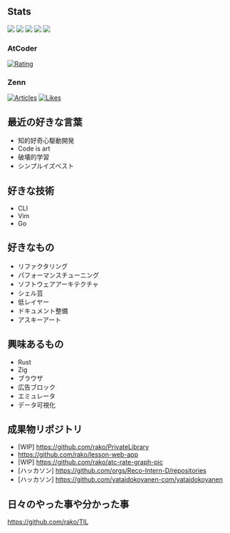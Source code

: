 ## Stats

![](http://github-profile-summary-cards.vercel.app/api/cards/profile-details?username=rako&theme=gruvbox)
![](http://github-profile-summary-cards.vercel.app/api/cards/repos-per-language?username=rako&theme=gruvbox)
![](http://github-profile-summary-cards.vercel.app/api/cards/most-commit-language?username=rako&theme=gruvbox)
![](http://github-profile-summary-cards.vercel.app/api/cards/stats?username=rako&theme=gruvbox)
![](http://github-profile-summary-cards.vercel.app/api/cards/productive-time?username=rako&theme=gruvbox&utcOffset=9)

### AtCoder
[![Rating](https://badgen.org/img/atcoder/rako1/rating/algorithm?style=flat)](https://atcoder.jp/users/rako1?contestType=algo)
### Zenn
[![Articles](https://badgen.org/img/zenn/rako0x1/articles?style=flat)](https://zenn.dev/rako0x1)
[![Likes](https://badgen.org/img/zenn/rako0x1/likes?style=flat)](https://zenn.dev/rako0x1)

## 最近の好きな言葉
- 知的好奇心駆動開発
- Code is art
- 破壊的学習
- シンプルイズベスト

## 好きな技術
- CLI
- Vim
- Go

## 好きなもの
- リファクタリング
- パフォーマンスチューニング
- ソフトウェアアーキテクチャ
- シェル芸
- 低レイヤー
- ドキュメント整備
- アスキーアート

## 興味あるもの
- Rust
- Zig
- ブラウザ
- 広告ブロック
- エミュレータ
- データ可視化

## 成果物リポジトリ
- [WIP] https://github.com/rako/PrivateLibrary
- https://github.com/rako/lesson-web-app
- [WIP] https://github.com/rako/atc-rate-graph-pic
- [ハッカソン] https://github.com/orgs/Reco-Intern-D/repositories
- [ハッカソン] https://github.com/yataidokoyanen-com/yataidokoyanen

## 日々のやった事や分かった事
https://github.com/rako/TIL